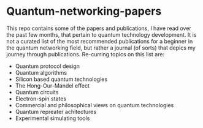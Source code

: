 # Quantum-networking-papers
This repo contains some of the papers and publications, I have read over the past few months, that pertain to quantum technology development.
It is not a curated list of the most recommended publications for a beginner in the quantum networking field, but rather a journal (of sorts) that depics my journey through publications.
Re-curring topics on this list are:
- Quantum protocol design
- Quantum algorithms
- Silicon based quantum technologies
- The Hong-Our-Mandel effect
- Quantum circuits 
- Electron-spin states
- Commercial and philosophical views on quantum technologies
- Quantum repreater achitectures
- Experimental simulating tools


